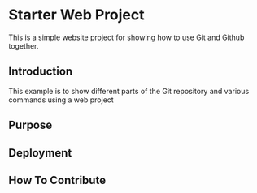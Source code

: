 # Starter Web Project

This is a simple website project for showing how to use Git and Github together.

## Introduction

This example is to show different parts of the Git repository and various commands using a web project

## Purpose

## Deployment

## How To Contribute